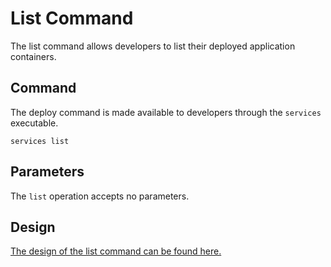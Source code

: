 # List Command

The list command allows developers to list their deployed application containers.

## Command

The deploy command is made available to developers through the `services` executable.

```
services list
```

## Parameters

The `list` operation accepts no parameters.

## Design

[The design of the list command can be found here.](./list-command-design)
